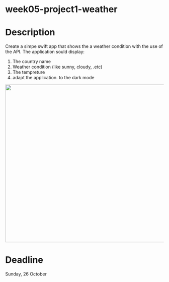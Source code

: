 # week05-project1-weather

# Description 
Create a simpe swift app that shows the a weather condition with the use of the API. The application sould display:
1. The country name 
2. Weather condition (like sunny, cloudy, .etc)
3. The tempreture
4. adapt the application. to the dark mode


<img src="https://user-images.githubusercontent.com/44459664/138584574-c22c57d2-96cb-4550-9fcc-1020b3d03b22.png" width="860" height="500"/>  



# Deadline
Sunday, 26 October 
